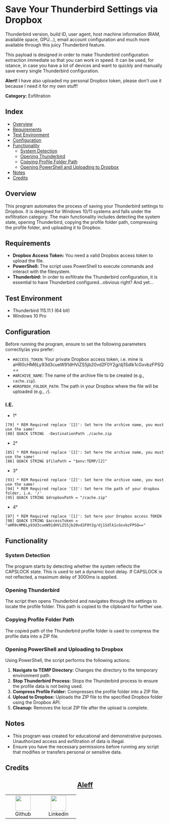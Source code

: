# Save Your Thunderbird Settings via Dropbox

Thunderbird version, build ID, user agent, host machine information (RAM, available space, GPU...), email account configuration and much more available through this juicy Thunderbird feature.

This payload is designed in order to make Thunderbird configuration extraction immediate so that you can work in speed. It can be used, for istance, in case you have a lot of devices and want to quickly and manually save every single Thunderbird configuration.

**Alert!** I have also uploaded my personal Dropbox token, please don't use it because I need it for my own stuff!

**Category:** Exfiltration

## Index

- [Overview](#overview)
- [Requirements](#requirements)
- [Test Environment](#test-environment)
- [Configuration](#configuration)
- [Functionality](#functionality)
  - [System Detection](#system-detection)
  - [Opening Thunderbird](#opening-thunderbird)
  - [Copying Profile Folder Path](#copying-profile-folder-path)
  - [Opening PowerShell and Uploading to Dropbox](#opening-powershell-and-uploading-to-dropbox)
- [Notes](#notes)
- [Credits](#credits)

## Overview

This program automates the process of saving your Thunderbird settings to Dropbox. It is designed for Windows 10/11 systems and falls under the exfiltration category. The main functionality includes detecting the system state, opening Thunderbird, copying the profile folder path, compressing the profile folder, and uploading it to Dropbox.

## Requirements

- **Dropbox Access Token:** You need a valid Dropbox access token to upload the file.
- **PowerShell:** The script uses PowerShell to execute commands and interact with the filesystem.
- **Thunderbird:** In order to exfiltrate the Thunderbird configuration, it is essential to have Thunderbird configured...obvious right? And yet...

## Test Environment

- Thunderbird 115.11.1 (64 bit)
- Windows 10 Pro

## Configuration

Before running the program, ensure to set the following parameters correctly/as you prefer:

- `#ACCESS_TOKEN`: Your private Dropbox access token, i.e. mine is aHR0cHM6Ly93d3cueW91dHViZS5jb20vd2F0Y2g/dj1Sdlk1cGxvbzFPSQ==
- `#ARCHIVE_NAME`: The name of the archive file to be created (e.g., `cache.zip`).
- `#DROPBOX_FOLDER_PATH`: The path in your Dropbox where the file will be uploaded (e.g., `/`).

### I.E.

- 1°

```plaintext
[79] * REM Required replace '[2]': Set here the archive name, you must use the same!
[80] QUACK STRING  -DestinationPath ./cache.zip
```

- 2°

```plaintext
[85] * REM Required replace '[2]': Set here the archive name, you must use the same!
[86] QUACK STRING $filePath = "$env:TEMP/[2]"
```

- 3°

```plaintext
[93] * REM Required replace '[2]': Set here the archive name, you must use the same!
[94] * REM Required replace '[3]': Set here the path of your dropbox folder, i.e. '/'
[95] QUACK STRING $dropboxPath = "/cache.zip"
```

- 4°

```plaintext
[97] * REM Required replace '[1]': Set here your Dropbox access TOKEN
[98] QUACK STRING $accessToken = "aHR0cHM6Ly93d3cueW91dHViZS5jb20vd2F0Y2g/dj1Sdlk1cGxvbzFPSQ=="
```

## Functionality

### System Detection

The program starts by detecting whether the system reflects the CAPSLOCK state. This is used to set a dynamic boot delay. If CAPSLOCK is not reflected, a maximum delay of 3000ms is applied.

### Opening Thunderbird

The script then opens Thunderbird and navigates through the settings to locate the profile folder. This path is copied to the clipboard for further use.

### Copying Profile Folder Path

The copied path of the Thunderbird profile folder is used to compress the profile data into a ZIP file.

### Opening PowerShell and Uploading to Dropbox

Using PowerShell, the script performs the following actions:

1. **Navigate to TEMP Directory:** Changes the directory to the temporary environment path.
2. **Stop Thunderbird Process:** Stops the Thunderbird process to ensure the profile data is not being used.
3. **Compress Profile Folder:** Compresses the profile folder into a ZIP file.
4. **Upload to Dropbox:** Uploads the ZIP file to the specified Dropbox folder using the Dropbox API.
5. **Cleanup:** Removes the local ZIP file after the upload is complete.

## Notes

- This program was created for educational and demonstrative purposes. Unauthorized access and exfiltration of data is illegal.
- Ensure you have the necessary permissions before running any script that modifies or transfers personal or sensitive data.

## Credits

<h2 align="center"><a href="https://aleff-gitlab.gitlab.io/">Aleff</a></h2>
<div align=center>
<table>
  <tr>
    <td align="center" width="96">
      <a href="https://github.com/aleff-github">
        <img src=https://github.com/aleff-github/aleff-github/blob/main/img/github.png?raw=true width="48" height="48" />
      </a>
      <br>Github
    </td>
    <td align="center" width="96">
      <a href="https://www.linkedin.com/in/alessandro-greco-aka-aleff/">
        <img src=https://github.com/aleff-github/aleff-github/blob/main/img/linkedin.png?raw=true width="48" height="48" />
      </a>
      <br>Linkedin
    </td>
  </tr>
</table>
</div>